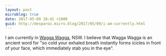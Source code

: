 ```yaml
---
layout: post
microblog: true
date: 2017-05-09 18:41 +1000
guid: http://desparoz.micro.blog/2017/05/09/i-am-currently.html
---
```

I am currently in [Wagga Wagga](https://en.wikipedia.org/wiki/Wagga_Wagga), NSW. I believe that Wagga Wagga is an ancient word for "so cold your exhaled breath instantly forms icicles in front of your face, which immediately stab you in the eye".

